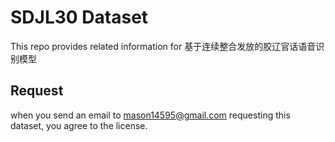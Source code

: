 # SDJL30 Dataset
This repo provides related information for 基于连续整合发放的胶辽官话语音识别模型

## Request
when you send an email to mason14595@gmail.com requesting this dataset, you agree to the license.
